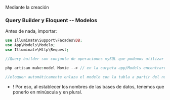 Mediante la creación
### Query Builder y Eloquent -- Modelos
Antes de nada, importar:
```php
use Illuminate\Support\Facades\DB;
use App\Models\Modelo;
use Illuminate\Http\Request;

//Query builder son conjunto de operaciones mySQL que podemos utilizar en nuestro código y Eloquent es un ORM (conversión de datos entre un lenguaje orientado a objetos y una BD relacional como motor de persistencia)

php artisan make:model Movie --> // en la carpeta app/Models encontraremos todos los modelos, al hacer esto ya podemos utilizar para realizar todo tipo de queries sobre la tabla movies

//eloquen automáticamente enlaza el modelo con la tabla a partir del nombre de la clase, transformándolo al plural en minúsculas


```
- ! Por eso, al establecer los nombres de las bases de datos, tenemos que ponerlo en minúscula y en plural.